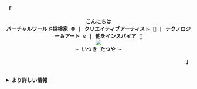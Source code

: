 <!-- ItsukiTatsuya's GitHub Profile -->
<div align="justify">

<!-- Profile -->
<p align="left"><strong><samp>「</samp></strong></p>
  <p align="center">
    <samp>
      <b>
        こんにちは
      <br>
        バーチャルワールド探検家 🌐 | クリエイティブアーティスト 🎨 | テクノロジー＆アート ⚙️ | 他をインスパイア 🌟
      </b>
      <br>
        <image src="https://readme-typing-svg.herokuapp.com?font=Iosevka&size=16&color=6791c9&center=true&width=410&height=45&lines=私はジュニアプログラマーです。">
      <br>
      <b>
        ~ いつき たつや ~
      </b>
    </samp>
  </p>
<p align="right"><strong><samp>」</samp></strong></p>

<br>

<details>
<summary><samp><b> より詳しい情報 </b></samp></summary>

<h2></h2><br>

<!-- Contact Me -->
<p align="center">
  <samp>  
    連絡先は次のとおりです [<a href="mailto:itsuki.tatsuya11@gmail.com">Eメール</a>]
  </samp>
</p>

<h2></h2><br>

<!-- Profile Views Badge -->
<p align="center">
  <samp>
  <a href="#--------">
    <img src="https://komarev.com/ghpvc/?username=itsukitatsuya11&label=Profile+Views&color=grey" alt="profile views" /> 
  </a>
  </samp>
</p>

<!-- Github Trophy -->
<div align="center">
  <table>
    <tr>
      <td><a href="#--------"><img align="center" alt="GitHub Trophy" src="https://github-trophies.vercel.app/?username=itsukitatsuya11&rank=SECRET,SSS,SS,S,AAA,AA,A&row=2&column=3&margin-w=15&margin-h=15&no-frame=true&theme=nord"></a></td>
    </tr>
  </table>
</div>

<!-- Github Stats -->
<div align="center">
  <table>
    <tr>
      <td><a href="#--------"><img height="137px" align="center" alt="GitHub Stats" src="https://github-readme-stats.vercel.app/api?username=itsukitatsuya11&count_private=true&show_icons=true&include_all_commits=true&line_height=21&hide_border=true&theme=nord"/></a></td>
      <td><a href="#--------"><img height="137px" align="center" alt="Top Language" src="https://github-readme-stats.vercel.app/api/top-langs/?username=itsukitatsuya11&layout=compact&line_height=21&hide_border=true&theme=nord"/></a></td>
    </tr>
  </table>
</div>

</details>
</div>
